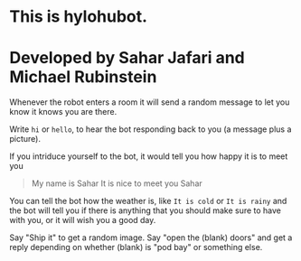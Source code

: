 # This is hylohubot.
# Developed by Sahar Jafari and Michael Rubinstein

Whenever the robot enters a room it will send a random message to let you know it knows you are there.

Write `hi` or `hello`, to hear the bot responding back to you (a message plus a picture).

If you intriduce yourself to the bot, it would tell you how happy it is to meet you
> My name is Sahar
> It is nice to meet you Sahar

You can tell the bot how the weather is, like `It is cold` or `It is rainy` and the bot will tell you if there is anything
that you should make sure to have with you, or it will wish you a good day.

Say "Ship it" to get a random image.
Say "open the (blank) doors" and get a reply depending on whether (blank) is "pod bay" or something else.
